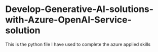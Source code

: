# Develop-Generative-AI-solutions-with-Azure-OpenAI-Service-solution

This is the python file I have used to complete the azure applied skills
